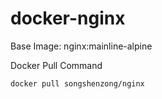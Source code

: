 # docker-nginx

Base Image: nginx:mainline-alpine

Docker Pull Command

```bash
docker pull songshenzong/nginx
```